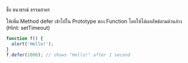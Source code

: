 ชื่อ ธนาธรณ์ ธรรมสาคร 

ให้เพิ่ม Method defer เข้าไปใน Prototype ของ Function โดยให้ได้ผลลัพธ์ตามด้านล่าง (Hint: setTimeout)

```js
function f() {
  alert('Hello!');
}
f.defer(1000); // shows "Hello!" after 1 second
```